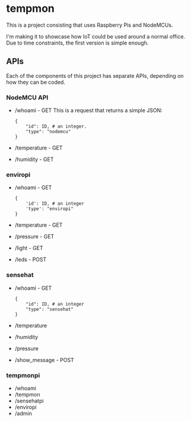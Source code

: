 # tempmon

This is a project consisting that uses Raspberry Pis and NodeMCUs.

I'm making it to showcase how IoT could be used around a normal office. Due to time constraints, the first version is simple enough.

## APIs
Each of the components of this project has separate APIs, depending on how they can be coded.

### NodeMCU API

* /whoami - GET
    This is a request that returns a simple JSON:

    ```
    {
        "id": ID, # an integer.
        "type": "nodemcu"
    }
    ```
* /temperature - GET

* /humidity - GET

### enviropi

* /whoami - GET

    ```
    {
        'id': ID, # an integer
        'type': "enviropi"
    }
    ```

* /temperature - GET
* /pressure - GET
* /light - GET
* /leds - POST 

### sensehat

* /whoami - GET

    ```
    {
        "id": ID, # an integer
        "type": "sensehat"
    }
    ```

* /temperature
* /humidity
* /pressure
* /show_message - POST


### tempmonpi

* /whoami
* /tempmon
* /sensehatpi
* /enviropi
* /admin



